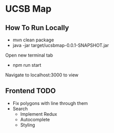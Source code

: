 # UCSB Map

## How To Run Locally

* mvn clean package
* java -jar target/ucsbmap-0.0.1-SNAPSHOT.jar

Open new terminal tab

* npm run start

Navigate to localhost:3000 to view

## Frontend TODO
* Fix polygons with line through them
* Search
  * Implement Redux
  * Autocomplete
  * Styling